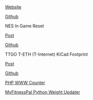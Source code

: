 [Website](https://www.tarball.ca)

[Github](https://github.com/JeffWDH)

NES In Game Reset

[Post](https://github.com/JeffWDH/NES-In-Game-Reset)

[Github](https://github.com/JeffWDH/NES-In-Game-Reset)

TTGO T-ETH (T-Internet) KiCad Footprint

[Post](https://www.tarball.ca/posts/ttgo-t-eth-kicad/)

[Github](https://github.com/JeffWDH/TTGO-T-ETH-KiCad)

[PHP WWW Counter](https://github.com/JeffWDH/PHP-WWW-Counter)

[MyFitnessPal Python Weight Updater](https://github.com/JeffWDH/MyFitnessPal-Python-Weight-Updater)
